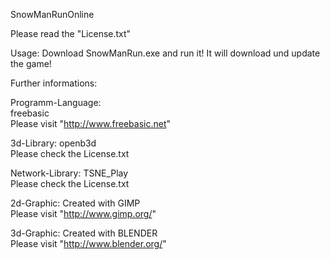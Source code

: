 SnowManRunOnline

Please read the "License.txt"

Usage:
Download SnowManRun.exe and run it!
It will download und update the game!


Further informations:

Programm-Language:  
freebasic                  
Please visit "http://www.freebasic.net"

3d-Library:
openb3d                    
Please check the License.txt

Network-Library:
TSNE_Play                  
Please check the License.txt

2d-Graphic: 
Created with GIMP          
Please visit "http://www.gimp.org/"

3d-Graphic: 
Created with BLENDER       
Please visit "http://www.blender.org/"
